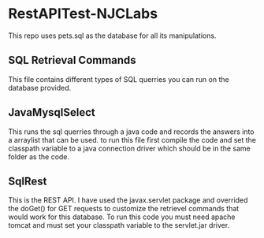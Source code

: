 # RestAPITest-NJCLabs

This repo uses pets.sql as the database for all its manipulations. 

## SQL Retrieval Commands
This file contains different types of SQL querries you can run on the database provided.

## JavaMysqlSelect
This runs the sql querries through a java code and records the answers into a arraylist that can be used. to run this file first compile the code and set the classpath variable to a java connection driver which should be in the same folder as the code. 

## SqlRest
This is the REST API. I have used the javax.servlet package and overrided the doGet() for GET requests to customize the retrievel commands that would work for this database. To run this code you must need apache tomcat and must set your classpath variable to the servlet.jar driver. 


